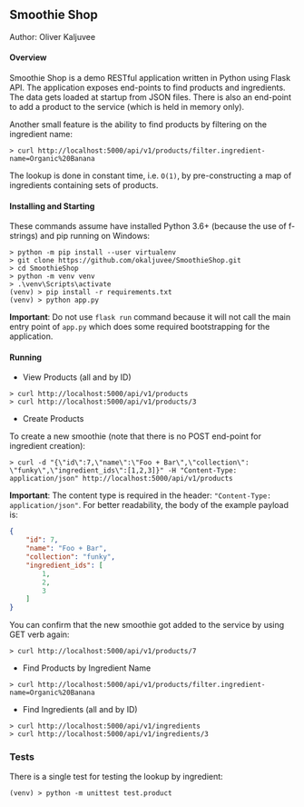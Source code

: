 ## Smoothie Shop

Author: Oliver Kaljuvee

#### Overview
Smoothie Shop is a demo RESTful application written in Python using Flask API.  The application exposes end-points 
to find products and ingredients.  The data gets loaded at startup from JSON files.  There is also an end-point to
add a product to the service (which is held in memory only).  

Another small feature is the ability to find products by filtering on the ingredient name:
```commandline
> curl http://localhost:5000/api/v1/products/filter.ingredient-name=Organic%20Banana
``` 
The lookup is done in constant time, i.e. `O(1)`, by pre-constructing a map of ingredients containing sets of products.  
  

#### Installing and Starting
These commands assume have installed Python 3.6+ (because the use of f-strings) and pip running on Windows:

```commandline
> python -m pip install --user virtualenv
> git clone https://github.com/okaljuvee/SmoothieShop.git
> cd SmoothieShop
> python -m venv venv
> .\venv\Scripts\activate
(venv) > pip install -r requirements.txt
(venv) > python app.py
```
**Important**: Do not use `flask run` command because it will not call the main entry point of `app.py` which does some required bootstrapping for the application.
#### Running
* View Products (all and by ID)
```commandline
> curl http://localhost:5000/api/v1/products
> curl http://localhost:5000/api/v1/products/3
```
* Create Products

To create a new smoothie (note that there is no POST end-point for ingredient creation):
```commandline
> curl -d "{\"id\":7,\"name\":\"Foo + Bar\",\"collection\": \"funky\",\"ingredient_ids\":[1,2,3]}" -H "Content-Type: application/json" http://localhost:5000/api/v1/products
```
**Important**: The content type is required in the header: `"Content-Type: application/json"`.  For better readability, the body of the example payload is:
```json
{
    "id": 7,
    "name": "Foo + Bar",
    "collection": "funky",
    "ingredient_ids": [
        1,
        2,
        3
    ]
}
```
You can confirm that the new smoothie got added to the service by using GET verb again:
```commandline
> curl http://localhost:5000/api/v1/products/7
```
* Find Products by Ingredient Name
```commandline
> curl http://localhost:5000/api/v1/products/filter.ingredient-name=Organic%20Banana
``` 
* Find Ingredients (all and by ID)
```commandline
> curl http://localhost:5000/api/v1/ingredients
> curl http://localhost:5000/api/v1/ingredients/3
```
### Tests
There is a single test for testing the lookup by ingredient:
```commandline
(venv) > python -m unittest test.product
```